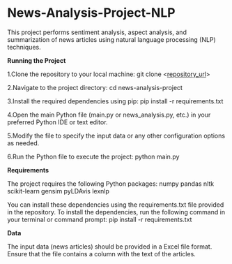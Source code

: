 # News-Analysis-Project-NLP

This project performs sentiment analysis, aspect analysis, and summarization of news articles using natural language processing (NLP) techniques.

**Running the Project**

1.Clone the repository to your local machine:
git clone <[repository_url](https://github.com/mishop-15/News-Analysis-Project-NLP-)>

2.Navigate to the project directory:
cd news-analysis-project

3.Install the required dependencies using pip:
pip install -r requirements.txt

4.Open the main Python file (main.py or news_analysis.py, etc.) in your preferred Python IDE or text editor.

5.Modify the file to specify the input data or any other configuration options as needed.

6.Run the Python file to execute the project:
python main.py


**Requirements**

The project requires the following Python packages:
numpy
pandas
nltk
scikit-learn
gensim
pyLDAvis
lexnlp

You can install these dependencies using the requirements.txt file provided in the repository.
To install the dependencies, run the following command in your terminal or command prompt:
pip install -r requirements.txt

**Data**

The input data (news articles) should be provided in a Excel file format. Ensure that the file contains a column with the text of the articles.
